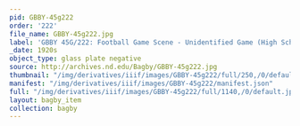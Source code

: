 ```yaml
---
pid: GBBY-45g222
order: '222'
file_name: GBBY-45g222.jpg
label: 'GBBY 45G/222: Football Game Scene - Unidentified Game (High School?) - c1920s'
_date: 1920s
object_type: glass plate negative
source: http://archives.nd.edu/Bagby/GBBY-45g222.jpg
thumbnail: "/img/derivatives/iiif/images/GBBY-45g222/full/250,/0/default.jpg"
manifest: "/img/derivatives/iiif/images/GBBY-45g222/manifest.json"
full: "/img/derivatives/iiif/images/GBBY-45g222/full/1140,/0/default.jpg"
layout: bagby_item
collection: bagby
---
```


